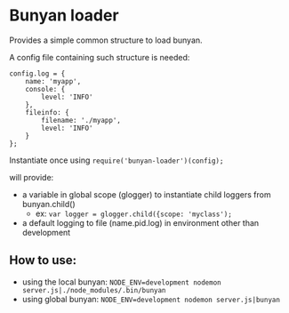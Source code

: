 # Bunyan loader

Provides a simple common structure to load bunyan.

A config file containing such structure is needed:
```
config.log = {
	name: 'myapp',
	console: {
		level: 'INFO'
	},
	fileinfo: {
		filename: './myapp',
		level: 'INFO'
	}
};
```

Instantiate once using
`require('bunyan-loader')(config);`

will provide:
- a variable in global scope (glogger) to instantiate child loggers from bunyan.child()
  - ex: `var logger = glogger.child({scope: 'myclass');`
- a default logging to file (name.pid.log) in environment other than development

## How to use:
- using the local bunyan: `NODE_ENV=development nodemon server.js|./node_modules/.bin/bunyan`
- using global bunyan: `NODE_ENV=development nodemon server.js|bunyan`
